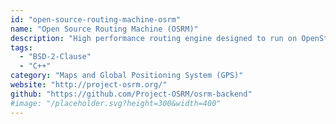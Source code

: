 ```yaml
---
id: "open-source-routing-machine-osrm"
name: "Open Source Routing Machine (OSRM)"
description: "High performance routing engine designed to run on OpenStreetMap data and offering an HTTP API, C++ library interface, and Nodejs wrapper."
tags:
  - "BSD-2-Clause"
  - "C++"
category: "Maps and Global Positioning System (GPS)"
website: "http://project-osrm.org/"
github: "https://github.com/Project-OSRM/osrm-backend"
#image: "/placeholder.svg?height=300&width=400"
---
```


